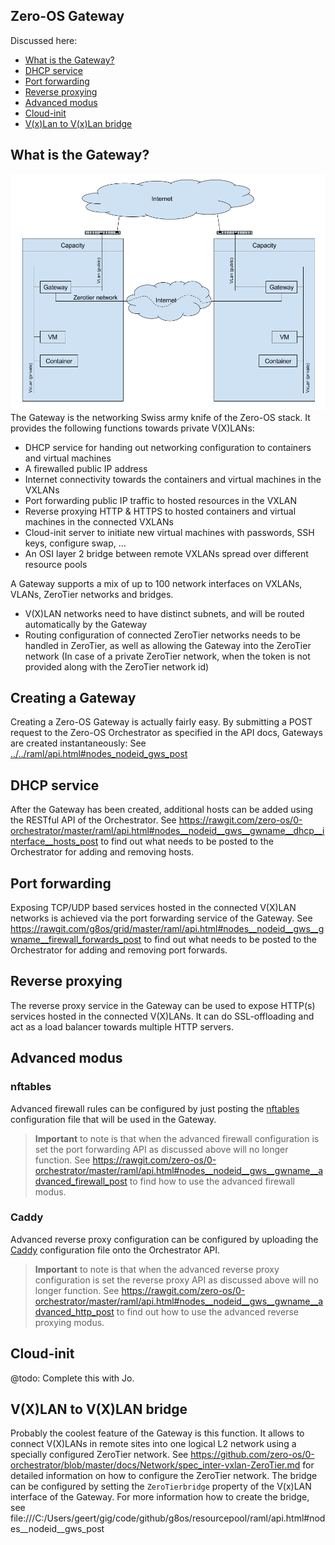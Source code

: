 ## Zero-OS Gateway

Discussed here:
- [What is the Gateway?](#what-is-the-Gateway)
- [DHCP service](#dhcp-service)
- [Port forwarding](#port-forwarding)
- [Reverse proxying](#reverse-proxying)
- [Advanced modus](#advanced-modus)
- [Cloud-init](#cloud-init)
- [V(x)Lan to V(x)Lan bridge](#vxlan-to-vxlan-bridge)

## What is the Gateway?
![Gateway](gateway.png)
The Gateway is the networking Swiss army knife of the Zero-OS stack. It provides the following functions towards private V(X)LANs:
- DHCP service for handing out networking configuration to containers and virtual machines
- A firewalled public IP address
- Internet connectivity towards the containers and virtual machines in the VXLANs
- Port forwarding public IP traffic to hosted resources in the VXLAN
- Reverse proxying HTTP & HTTPS to hosted containers and virtual machines in the connected VXLANs
- Cloud-init server to initiate new virtual machines with passwords, SSH keys, configure swap, ...
- An OSI layer 2 bridge between remote VXLANs spread over different resource pools

A Gateway supports a mix of up to 100 network interfaces on VXLANs, VLANs, ZeroTier networks and bridges.
- V(X)LAN networks need to have distinct subnets, and will be routed automatically by the Gateway
- Routing configuration of connected ZeroTier networks needs to be handled in ZeroTier, as well as allowing the Gateway into the ZeroTier network (In case of a private ZeroTier network, when the token is not provided along with the ZeroTier network id)

## Creating a Gateway
Creating a Zero-OS Gateway is actually fairly easy. By submitting a POST request to the Zero-OS Orchestrator as specified in the API docs, Gateways are created instantaneously:
See [../../raml/api.html#nodes_nodeid_gws_post](https://htmlpreviewer.github.moehaha/?../../raml/api.html#nodes__nodeid__gws_post)

## DHCP service
After the Gateway has been created, additional hosts can be added using the RESTful API of the Orchestrator. See https://rawgit.com/zero-os/0-orchestrator/master/raml/api.html#nodes__nodeid__gws__gwname__dhcp__interface__hosts_post to find out what needs to be posted to the Orchestrator for adding and removing hosts.

## Port forwarding
Exposing TCP/UDP based services hosted in the connected V(X)LAN networks is achieved via the port forwarding service of the Gateway. See https://rawgit.com/g8os/grid/master/raml/api.html#nodes__nodeid__gws__gwname__firewall_forwards_post to find out what needs to be posted to the Orchestrator for adding and removing port forwards.

## Reverse proxying
The reverse proxy service in the Gateway can be used to expose HTTP(s) services hosted in the connected V(X)LANs. It can do SSL-offloading and act as a load balancer towards multiple HTTP servers.

## Advanced modus

### nftables
Advanced firewall rules can be configured by just posting the [nftables](https://en.wikipedia.org/wiki/Nftables) configuration file that will be used in the Gateway.

> **Important** to note is that when the advanced firewall configuration is set the port forwarding API as discussed above will no longer function. See https://rawgit.com/zero-os/0-orchestrator/master/raml/api.html#nodes__nodeid__gws__gwname__advanced_firewall_post to find how to use the advanced firewall modus.

### Caddy
Advanced reverse proxy configuration can be configured by uploading the [Caddy](https://caddyserver.com/) configuration file onto the Orchestrator API.

> **Important** to note is that when the advanced reverse proxy configuration is set the reverse proxy API as discussed above will no longer function. See https://rawgit.com/zero-os/0-orchestrator/master/raml/api.html#nodes__nodeid__gws__gwname__advanced_http_post to find out how to use the advanced reverse proxying modus.

## Cloud-init
@todo: Complete this with Jo.

## V(X)LAN to V(X)LAN bridge
Probably the coolest feature of the Gateway is this function. It allows to connect V(X)LANs in remote sites into one logical L2 network using a specially configured ZeroTier network. See https://github.com/zero-os/0-orchestrator/blob/master/docs/Network/spec_inter-vxlan-ZeroTier.md for detailed information on how to configure the ZeroTier network.
The bridge can be configured by setting the `ZeroTierbridge` property of the V(x)LAN interface of the Gateway. For more information how to create the bridge, see file:///C:/Users/geert/gig/code/github/g8os/resourcepool/raml/api.html#nodes__nodeid__gws_post
